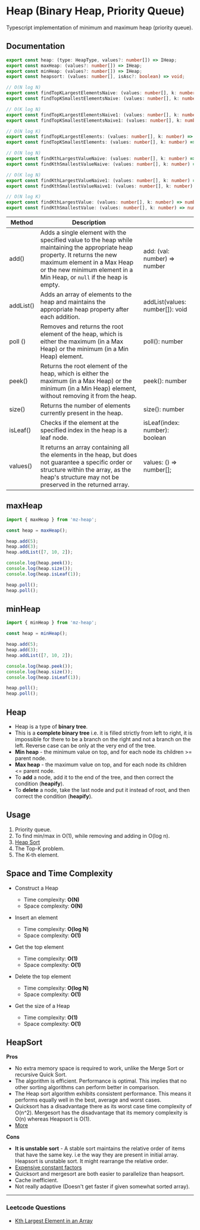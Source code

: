 # Heap (Binary Heap, Priority Queue)

Typescript implementation of minimum and maximum heap (priority queue).

## Documentation

```ts
export const heap: (type: HeapType, values?: number[]) => IHeap;
export const maxHeap: (values?: number[]) => IHeap;
export const minHeap: (values?: number[]) => IHeap;
export const heapsort: (values: number[], isAsc?: boolean) => void;

// O(N log N)
export const findTopKLargestElementsNaive: (values: number[], k: number) => number[];
export const findTopKSmallestElementsNaive: (values: number[], k: number) => number[];

// O(K log N)
export const findTopKLargestElementsNaive1: (values: number[], k: number) => number[];
export const findTopKSmallestElementsNaive1: (values: number[], k: number) => number[];

// O(N log K)
export const findTopKLargestElements: (values: number[], k: number) => number[];
export const findTopKSmallestElements: (values: number[], k: number) => number[];

// O(N log N)
export const findKthLargestValueNaive: (values: number[], k: number) => number|null;
export const findKthSmallestValueNaive: (values: number[], k: number) => number|null;

// O(K log N)
export const findKthLargestValueNaive1: (values: number[], k: number) => number | null;
export const findKthSmallestValueNaive1: (values: number[], k: number) => number | null;

// O(N log K)
export const findKthLargestValue: (values: number[], k: number) => number | null;
export const findKthSmallestValue: (values: number[], k: number) => number | null;
```

| Method    | Description                                                                                                                                                                                                                            |                                 |
|-----------|----------------------------------------------------------------------------------------------------------------------------------------------------------------------------------------------------------------------------------------|---------------------------------|
| add()     | Adds a single element with the specified value to the heap while maintaining the appropriate heap property. It returns the new maximum element in a Max Heap or the new minimum element in a Min Heap, or `null` if the heap is empty. | add: (val: number) => number    |null          |
| addList() | Adds an array of elements to the heap and maintains the appropriate heap property after each addition.                                                                                                                                 | addList(values: number[]): void |
| poll ()   | Removes and returns the root element of the heap, which is either the maximum (in a Max Heap) or the minimum (in a Min Heap) element.                                                                                                  | poll(): number                  | null                      |
| peek()    | Returns the root element of the heap, which is either the maximum (in a Max Heap) or the minimum (in a Min Heap) element, without removing it from the heap.                                                                           | peek(): number                  | null                      |
| size()    | Returns the number of elements currently present in the heap.                                                                                                                                                                          | size(): number                  |
| isLeaf()  | Checks if the element at the specified index in the heap is a leaf node.                                                                                                                                                               | isLeaf(index: number): boolean  |
| values()  | It returns an array containing all the elements in the heap, but does not guarantee a specific order or structure within the array, as the heap's structure may not be preserved in the returned array.                                | values: () => number[];         |


## maxHeap

```ts
import { maxHeap } from 'mz-heap';

const heap = maxHeap();

heap.add(5);
heap.add(3);
heap.addList([7, 10, 2]);

console.log(heap.peek());
console.log(heap.size());
console.log(heap.isLeaf(1));

heap.poll();
heap.poll();
```

## minHeap

```ts
import { minHeap } from 'mz-heap';

const heap = minHeap();

heap.add(5);
heap.add(3);
heap.addList([7, 10, 2]);

console.log(heap.peek());
console.log(heap.size());
console.log(heap.isLeaf(1));

heap.poll();
heap.poll();
```

## Heap

- Heap is a type of **binary tree**.
- This is a **complete binary tree** i.e. it is filled strictly from left to right, it is impossible for there to be a branch on the right and not a branch on the left. Reverse case can be only at the very end of the tree.
- **Min heap** - the minimum value on top, and for each node its children >= parent node.
- **Max heap** - the maximum value on top, and for each node its children <= parent node.
- To **add** a node, add it to the end of the tree, and then correct the condition (**heapify**).
- To **delete** a node, take the last node and put it instead of root, and then correct the condition (**heapify**).

## Usage

1. Priority queue.
2. To find min/max in O(1), while removing and adding in O(log n).
3. [Heap Sort](https://leetcode.com/explore/learn/card/heap/645/applications-of-heap/4030/)
4. The Top-K problem.
5. The K-th element.

## Space and Time Complexity

- Construct a Heap
  - Time complexity: **O(N)**
  - Space complexity: **O(N)**

- Insert an element
    - Time complexity: **O(log N)**
    - Space complexity: **O(1)**

- Get the top element
    - Time complexity: **O(1)**
    - Space complexity: **O(1)**

- Delete the top element
    - Time complexity: **O(log N)**
    - Space complexity: **O(1)**

- Get the size of a Heap
    - Time complexity: **O(1)**
    - Space complexity: **O(1)**

## HeapSort

**Pros**

- No extra memory space is required to work, unlike the Merge Sort or recursive Quick Sort.
- The algorithm is efficient. Performance is optimal. This implies that no other sorting algorithms can perform better in comparison.
- The Heap sort algorithm exhibits consistent performance. This means it performs equally well in the best, average and worst cases.
- Quicksort has a disadvantage there as its worst case time complexity of O(n^2). Mergesort has the disadvantage that its memory complexity is O(n) whereas Heapsort is O(1).
- [More](https://stackoverflow.com/questions/18163414/in-which-cases-do-we-use-heapsort)

**Cons**

- **It is unstable sort** - A stable sort maintains the relative order of items that have the same key. i.e the way they are present in initial array. Heapsort is unstable sort. It might rearrange the relative order. 
- [Expensive constant factors](https://stackoverflow.com/questions/8311090/why-not-use-heap-sort-always)
- Quicksort and mergesort are both easier to parallelize than heapsort.
- Cache inefficient.
- Not really adaptive (Doesn't get faster if given somewhat sorted array).

----------------

### Leetcode Questions
- [Kth Largest Element in an Array](https://leetcode.com/problems/kth-largest-element-in-an-array/)
